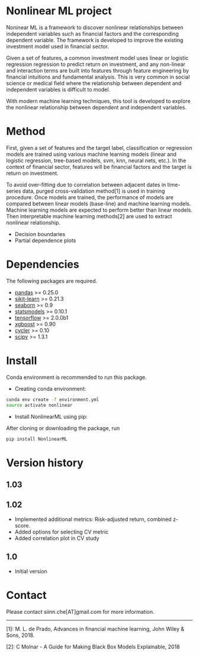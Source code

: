 # Nonlinear ML project
Noninear ML is a framework to discover nonlinear relationships between independent variables such as financial factors and the corresponding dependent variable. The framework is developed to improve the existing investment model used in financial sector.

Given a set of features, a common investment model uses linear or logistic regression regression to predict return on investment, and any non-linear and interaction terms are built into features through feature engineering by financial intuitions and fundamental analysis. This is very common in social science or medical field where the relationship between dependent and independent variables is difficult to model.

With modern machine learning techniques, this tool is developed to explore the nonlinear relationship between dependent and independent variables.

# Method
First, given a set of features and the target label, classification or regression models are trained using various machine learning models (linear and logistic regression, tree-based models, svm, knn, neural nets, etc.). In the context of financial sector, features will be financial factors and the target is return on investment.

To avoid over-fitting due to correlation between adjacent dates in time-series data, purged cross-validation method[1] is used in training procedure. Once models are trained, the performance of models are compared between linear models (base-line) and machine learning models. Machine learning models are expected to perform better than linear models. Then interpretable machine learning methods[2] are used to extract nonlinear relationship. 

- Decision boundaries
- Partial dependence plots

# Dependencies
The following packages are required.

- [pandas](https://pandas.pydata.org) >= 0.25.0
- [sikit-learn](https://scikit-learn.org) >= 0.21.3
- [seaborn](https://seaborn.pydata.org) >= 0.9
- [statsmodels](https://www.statsmodels.org) >= 0.10.1
- [tensorflow](https://www.tensorflow.org) >= 2.0.0b1
- [xgboost](https://github.com/dmlc/xgboost) >= 0.90
- [cycler](https://pypi.org/project/Cycler/) >= 0.10
- [scipy](https://www.scipy.org) >= 1.3.1


# Install
Conda environment is recommended to run this package.

- Creating conda environment:

 ``` bash
 conda env create -f environment.yml
 source activate nonlinear
 ```
- Install NonlinearML using pip:

 After cloning or downloading the package, run

 ``` bash
 pip install NonlinearML
 ```

# Version history
## 1.03

## 1.02
- Implemented additional metrics: Risk-adjusted return, combined z-score.
- Added options for selecting CV metric
- Added correlation plot in CV study

## 1.0
- Initial version

# Contact
Please contact siinn.che[AT]gmail.com for more information.



---
[1]: M. L. de Prado, Advances in financial machine learning, John Wiley & Sons, 2018.

[2]: C Molnar - A Guide for Making Black Box Models Explainable, 2018
